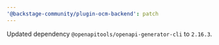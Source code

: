 ```yaml
---
'@backstage-community/plugin-ocm-backend': patch
---
```


Updated dependency `@openapitools/openapi-generator-cli` to `2.16.3`.
